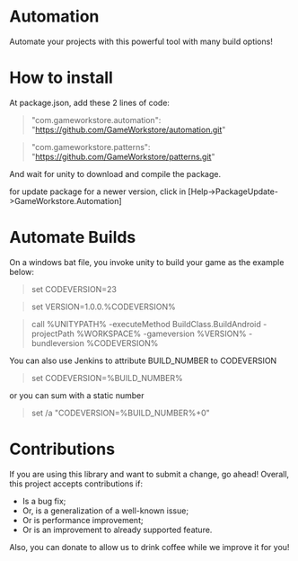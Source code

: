 # Automation
Automate your projects with this powerful tool with many build options!

# How to install

At package.json, add these 2 lines of code:
> "com.gameworkstore.automation": "https://github.com/GameWorkstore/automation.git"

> "com.gameworkstore.patterns": "https://github.com/GameWorkstore/patterns.git"

And wait for unity to download and compile the package.

for update package for a newer version, click in [Help->PackageUpdate->GameWorkstore.Automation]

# Automate Builds

On a windows bat file, you invoke unity to build your game as the example below:
> set CODEVERSION=23

> set VERSION=1.0.0.%CODEVERSION%

> call %UNITYPATH% -executeMethod BuildClass.BuildAndroid -projectPath %WORKSPACE% -gameversion %VERSION% -bundleversion %CODEVERSION%

You can also use Jenkins to attribute BUILD_NUMBER to CODEVERSION

> set CODEVERSION=%BUILD_NUMBER%

or you can sum with a static number

> set /a "CODEVERSION=%BUILD_NUMBER%+0"

# Contributions

If you are using this library and want to submit a change, go ahead! Overall, this project accepts contributions if:
- Is a bug fix;
- Or, is a generalization of a well-known issue;
- Or is performance improvement;
- Or is an improvement to already supported feature.

Also, you can donate to allow us to drink coffee while we improve it for you!